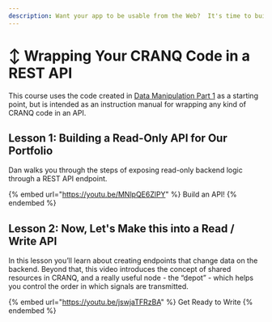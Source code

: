 ```yaml
---
description: Want your app to be usable from the Web?  It's time to build an API.
---
```


# ↕ Wrapping Your CRANQ Code in a REST API

This course uses the code created in [Data Manipulation Part 1](data-manipulation-value-a-portfolio-of-crypto.md) as a starting point, but is intended as an instruction manual for wrapping any kind of CRANQ code in an API. &#x20;

## Lesson 1:  Building a Read-Only API for Our Portfolio

Dan walks you through the steps of exposing read-only backend logic through a REST API endpoint.

{% embed url="https://youtu.be/MNlpQE6ZlPY" %}
Build an API!
{% endembed %}

## Lesson 2:  Now, Let's Make this into a Read / Write API

In this lesson you’ll learn about creating endpoints that change data on the backend. Beyond that, this video introduces the concept of shared resources in CRANQ, and a really useful node - the “depot” - which helps you control the order in which signals are transmitted.

{% embed url="https://youtu.be/jswjaTFRzBA" %}
Get Ready to Write
{% endembed %}
